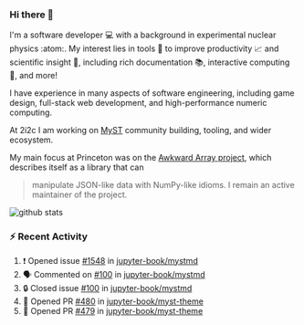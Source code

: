 ### Hi there 👋 

I'm a software developer 💻 with a background in experimental nuclear physics :atom:. My interest lies in tools :wrench: to improve productivity :chart_with_upwards_trend: and scientific insight :telescope:, including rich documentation 📚, interactive computing 🧮, and more! 

I have experience in many aspects of software engineering, including game design, full-stack web development, and high-performance numeric computing. 

At 2i2c I am working on [MyST](https://github.com/jupyter-book/mystmd) community building, tooling, and wider ecosystem. 

My main focus at Princeton was on the [Awkward Array project](awkward-array.org/), which describes itself as a library that can 
> manipulate JSON-like data with NumPy-like idioms. I remain an active maintainer of the project. 

![github stats](https://github-readme-stats.vercel.app/api?username=agoose77&show_icons=true&hide_rank=true&hide_title=true&bg_color=30,e76445,904e95&text_color=efe3ec&icon_color=efe3ec)
<!--
**agoose77/agoose77** is a ✨ _special_ ✨ repository because its `README.md` (this file) appears on your GitHub profile.

Here are some ideas to get you started:

- 🔭 I’m currently working on ...
- 🌱 I’m currently learning ...
- 👯 I’m looking to collaborate on ...
- 🤔 I’m looking for help with ...
- 💬 Ask me about ...
- 📫 How to reach me: ...
- 😄 Pronouns: ...
- ⚡ Fun fact: ...
-->

### :zap: Recent Activity

<!--START_SECTION:activity-->
1. ❗ Opened issue [#1548](https://github.com/jupyter-book/mystmd/issues/1548) in [jupyter-book/mystmd](https://github.com/jupyter-book/mystmd)
2. 🗣 Commented on [#100](https://github.com/jupyter-book/mystmd/issues/100#issuecomment-2377327919) in [jupyter-book/mystmd](https://github.com/jupyter-book/mystmd)
3. 🔒 Closed issue [#100](https://github.com/jupyter-book/mystmd/issues/100) in [jupyter-book/mystmd](https://github.com/jupyter-book/mystmd)
4. 💪 Opened PR [#480](https://github.com/jupyter-book/myst-theme/pull/480) in [jupyter-book/myst-theme](https://github.com/jupyter-book/myst-theme)
5. 💪 Opened PR [#479](https://github.com/jupyter-book/myst-theme/pull/479) in [jupyter-book/myst-theme](https://github.com/jupyter-book/myst-theme)
<!--END_SECTION:activity-->
